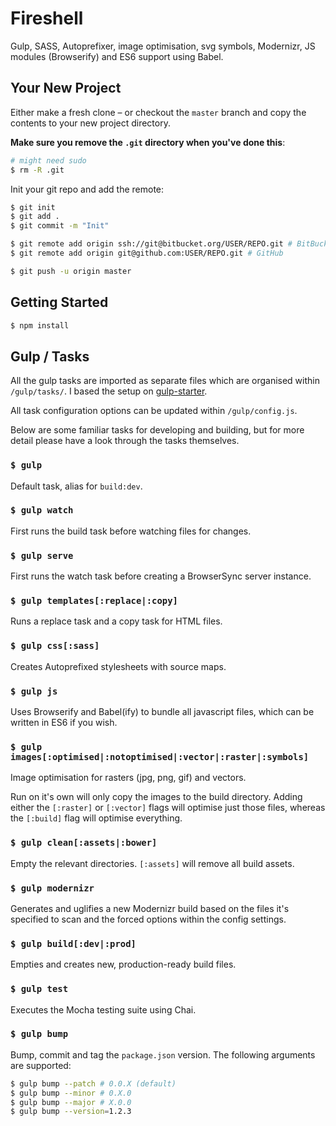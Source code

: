 # Fireshell

Gulp, SASS, Autoprefixer, image optimisation, svg symbols, Modernizr, JS modules (Browserify) and ES6 support using Babel.

## Your New Project

Either make a fresh clone – or checkout the `master` branch and copy the contents to your new project directory. 

**Make sure you remove the `.git` directory when you've done this**:

```bash
# might need sudo
$ rm -R .git
```

Init your git repo and add the remote:

```bash
$ git init 
$ git add .
$ git commit -m "Init"

$ git remote add origin ssh://git@bitbucket.org/USER/REPO.git # BitBucket
$ git remote add origin git@github.com:USER/REPO.git # GitHub

$ git push -u origin master
```

## Getting Started

```bash
$ npm install
```

## Gulp / Tasks

All the gulp tasks are imported as separate files which are organised within `/gulp/tasks/`. I based the setup on [gulp-starter](https://github.com/greypants/gulp-starter).

All task configuration options can be updated within `/gulp/config.js`.

Below are some familiar tasks for developing and building, but for more detail please have a look through the tasks themselves.

### `$ gulp`

Default task, alias for `build:dev`.

### `$ gulp watch`

First runs the build task before watching files for changes.

### `$ gulp serve`

First runs the watch task before creating a BrowserSync server instance. 

### `$ gulp templates[:replace|:copy]`

Runs a replace task and a copy task for HTML files.

### `$ gulp css[:sass]`

Creates Autoprefixed stylesheets with source maps.

### `$ gulp js`

Uses Browserify and Babel(ify) to bundle all javascript files, which can be written in ES6 if you wish.

### `$ gulp images[:optimised|:notoptimised|:vector|:raster|:symbols]`

Image optimisation for rasters (jpg, png, gif) and vectors. 

Run on it's own will only copy the images to the build directory. Adding either the `[:raster]` or `[:vector]` flags will optimise just those files, whereas the `[:build]` flag will optimise everything.

### `$ gulp clean[:assets|:bower]`

Empty the relevant directories. `[:assets]` will remove all build assets.

### `$ gulp modernizr`

Generates and uglifies a new Modernizr build based on the files it's specified to scan and the forced options within the config settings.

### `$ gulp build[:dev|:prod]`

Empties and creates new, production-ready build files.

### `$ gulp test`

Executes the Mocha testing suite using Chai.

### `$ gulp bump`

Bump, commit and tag the `package.json` version. The following arguments are supported:

```bash
$ gulp bump --patch # 0.0.X (default)
$ gulp bump --minor # 0.X.0
$ gulp bump --major # X.0.0
$ gulp bump --version=1.2.3
```
